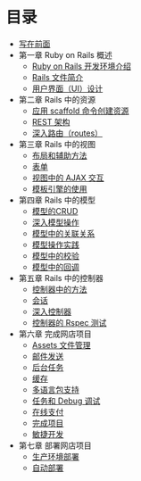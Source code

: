 # 目录

* [写在前面](README.md)
* 第一章 Ruby on Rails 概述
   * [Ruby on Rails 开发环境介绍](Chapter_1/1.1.md)
   * [Rails 文件简介](Chapter_1/1.2.md)
   * [用户界面（UI）设计](Chapter_1/1.3.md)
* 第二章 Rails 中的资源
   * [应用 scaffold 命令创建资源](Chapter_2/2.1.md)
   * [REST 架构](Chapter_2/2.2.md)
   * [深入路由（routes）](Chapter_2/2.3.md)
* 第三章 Rails 中的视图
   * [布局和辅助方法](Chapter_3/3.1.md)
   * [表单](Chapter_3/3.2.md)
   * [视图中的 AJAX 交互](Chapter_3/3.3.md)
   * [模板引擎的使用](Chapter_3/3.4.md)
* 第四章 Rails 中的模型
   * [模型的CRUD](Chapter_4/4.1.md)
   * [深入模型操作](Chapter_4/4.2.md)
   * [模型中的关联关系](Chapter_4/4.3.md)
   * [模型操作实践](Chapter_4/4.4.md)
   * [模型中的校验](Chapter_4/4.5.md)
   * [模型中的回调](Chapter_4/4.6.md)
* 第五章 Rails 中的控制器
   * [控制器中的方法](Chapter_5/5.1.md)
   * [会话](Chapter_5/5.2.md)
   * [深入控制器](Chapter_5/5.3.md)
   * [控制器的 Rspec 测试](Chapter_5/5.4.md)
* 第六章 完成网店项目
   * [Assets 文件管理](Chapter_6/6.1.md)
   * [邮件发送](Chapter_6/6.2.md)
   * [后台任务](Chapter_6/6.3.md)
   * [缓存](Chapter_6/6.4.md)
   * [多语言包支持](Chapter_6/6.5.md)
   * [任务和 Debug 调试](Chapter_6/6.6.md)
   * [在线支付](Chapter_6/6.7.md)
   * [完成项目](Chapter_6/6.8.md)
   * [敏捷开发](Chapter_6/6.9.md)
* 第七章 部署网店项目
   * [生产环境部署](Chapter_7/7.1.md)
   * [自动部署](Chapter_7/7.2.md)

